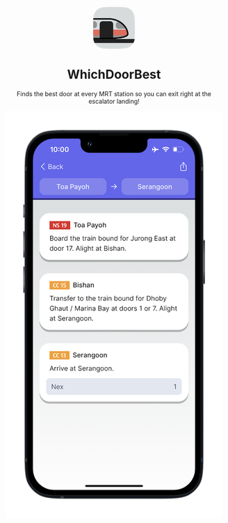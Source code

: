 <div align="center">

![HoloSongs icon](docs/img/icon.png)

# WhichDoorBest

Finds the best door at every MRT station so you can exit right at the escalator landing! 

![](docs/img/screenshot.png)

</div>
